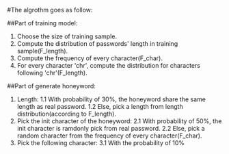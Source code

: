 #The algrothm goes as follow:

##Part of training model:
1. Choose the size of training sample.
2. Compute the distribution of passwords' length in training sample(F_length).
3. Compute the frequency of every character(F_char).
4. For every character 'chr', compute the distribution for characters following 'chr'(F_length).

##Part of generate honeyword:
1. Length:
 1.1 With probability of 30%, the honeyword share the same length as real password.
 1.2 Else, pick a length from length distribution(according to F_length).
2. Pick the init character of the honeyword:
 2.1 With probability of 50%, the init character is ramdonly pick from real password.
 2.2 Else, pick a random character from the frequency of every character(F_char).
3. Pick the following character:
 3.1 With the probability of 10%
